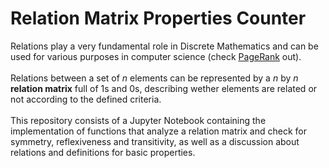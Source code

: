 # Relation Matrix Properties Counter
Relations play a very fundamental role in Discrete Mathematics and can be used for various purposes in computer science
(check [PageRank](https://en.wikipedia.org/wiki/PageRank) out).<br><br> Relations between a set of _n_ elements can be represented by a _n_ by _n_ **relation matrix** full of 1s and 0s,
describing wether elements are related or not according to the defined criteria.<br><br>
This repository consists of a Jupyter Notebook containing the implementation of functions that analyze a relation matrix and check for symmetry, reflexiveness and transitivity,
as well as a discussion about relations and definitions for basic properties.
